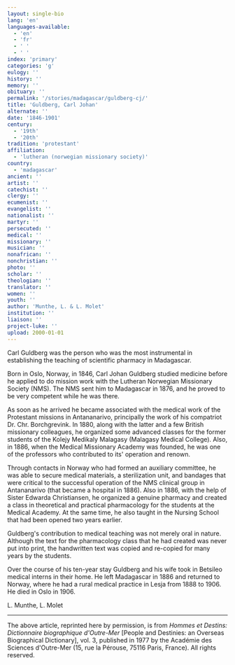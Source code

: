 ```yaml
---
layout: single-bio
lang: 'en'
languages-available:
  - 'en'
  - 'fr'
  - ' '
  - ' '
index: 'primary'
categories: 'g'
eulogy: ''
history: ''
memory: ''
obituary: ''
permalink: '/stories/madagascar/guldberg-cj/'
title: 'Guldberg, Carl Johan'
alternate: ''
date: '1846-1901'
century:
  - '19th'
  - '20th'
tradition: 'protestant'
affiliation:
  - 'lutheran (norwegian missionary society)'
country:
  - 'madagascar'
ancient: ''
artist: ''
catechist: ''
clergy: ''
ecumenist: ''
evangelist: ''
nationalist: ''
martyr: ''
persecuted: ''
medical: ''
missionary: ''
musician: ''
nonafrican: ''
nonchristian: ''
photo: ''
scholar: ''
theologian: ''
translator: ''
women: ''
youth: ''
author: 'Munthe, L. & L. Molet'
institution: ''
liaison: ''
project-luke: ''
upload: 2000-01-01
---
```



Carl Guldberg was the person who was the most instrumental in establishing the teaching of scientific pharmacy in Madagascar.

Born in Oslo, Norway, in 1846, Carl Johan Guldberg studied medicine before he applied to do mission work with the Lutheran Norwegian Missionary Society (NMS). The NMS sent him to Madagascar in 1876, and he proved to be very competent while he was there.

As soon as he arrived he became associated with the medical work of the Protestant missions in Antananarivo, principally the work of his compatriot Dr. Chr. Borchgrevink. In 1880, along with the latter and a few British missionary colleagues, he organized some advanced classes for the former students of the Kolejy Medikaly Malagasy (Malagasy Medical College). Also, in 1886, when the Medical Missionary Academy was founded, he was one of the professors who contributed to its' operation and renown.

Through contacts in Norway who had formed an auxiliary committee, he was able to secure medical materials, a sterilization unit, and bandages that were critical to the successful operation of the NMS clinical group in Antananarivo (that became a hospital in 1886). Also in 1886, with the help of Sister Edwarda Christiansen, he organized a genuine pharmacy and created a class in theoretical and practical pharmacology for the students at the Medical Academy. At the same time, he also taught in the Nursing School that had been opened two years earlier.

Guldberg's contribution to medical teaching was not merely oral in nature. Although the text for the pharmacology class that he had created was never put into print, the handwritten text was copied and re-copied for many years by the students.

Over the course of his ten-year stay Guldberg and his wife took in Betsileo medical interns in their home. He left Madagascar in 1886 and returned to Norway, where he had a rural medical practice in Lesja from 1888 to 1906. He died in Oslo in 1906.

L. Munthe, L. Molet

---

The above article, reprinted here by permission, is from *Hommes et Destins: Dictionnaire biographique d'Outre-Mer* [People and Destinies: an Overseas Biographical Dictionary], vol. 3, published in 1977 by the Académie des Sciences d'Outre-Mer (15, rue la Pérouse, 75116 Paris, France). All rights reserved.